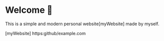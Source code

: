 # Welcome 👋

This is a simple and modern personal website[myWebsite] made by myself.


[myWebsite] https:github/example.com